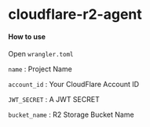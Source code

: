 # cloudflare-r2-agent

#### How to use

Open ```wrangler.toml```

```name``` : Project Name

```account_id``` : Your CloudFlare Account ID

```JWT_SECRET``` : A JWT SECRET

```bucket_name``` : R2 Storage Bucket Name
